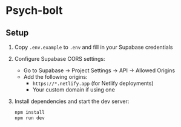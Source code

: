# Psych-bolt

## Setup

1. Copy `.env.example` to `.env` and fill in your Supabase credentials

2. Configure Supabase CORS settings:
   - Go to Supabase → Project Settings → API → Allowed Origins
   - Add the following origins:
     - `https://*.netlify.app` (for Netlify deployments)
     - Your custom domain if using one

3. Install dependencies and start the dev server:
   ```bash
   npm install
   npm run dev
   ```
